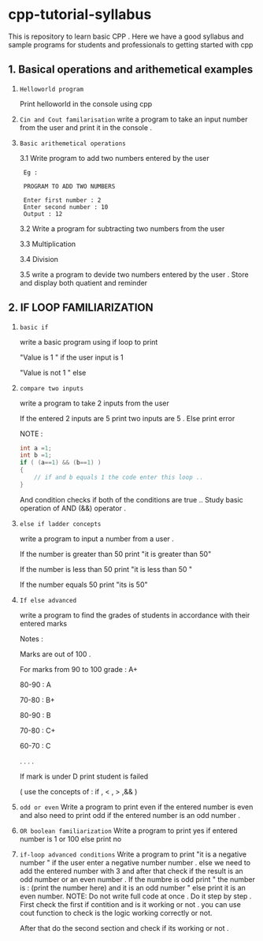 # cpp-tutorial-syllabus
This is repository to learn basic CPP . Here we have a good syllabus and sample programs for students and professionals to getting started with cpp


## 1.  Basical operations and arithemetical examples

1. `Helloworld program `
   
    Print helloworld in the console using cpp

2. `Cin and Cout familarisation`
    write a program to take an input number from the user and print it in the console .
3. `Basic arithemetical operations `
    
    3.1 Write program to add two numbers entered by the user 

        Eg :

        PROGRAM TO ADD TWO NUMBERS

        Enter first number : 2
        Enter second number : 10
        Output : 12

    3.2 Write a program for subtracting two numbers from the user

    3.3 Multiplication

    3.4 Division

    3.5 write a program to devide two numbers entered by the user . Store and display both quatient and reminder 


## 2.  IF LOOP FAMILIARIZATION

1. `basic if `
    
    write a basic program using if loop to print

    "Value is 1 " if the user input is 1

    "Value is not 1 " else


2.  `compare two inputs`

    write a program to take 2 inputs from the user

    If the entered 2 inputs are 5 print two inputs are 5 .
    Else print error

    NOTE :

    ```cpp
    int a =1;
    int b =1;
    if ( (a==1) && (b==1) )
    {
        // if and b equals 1 the code enter this loop ..
    }
    ```

    And condition checks if both of the conditions are true ..
    Study basic operation of AND (&&) operator .
3. `else if ladder concepts `

    write a program to input a number from a user .

    If the number is greater than 50 print "it is greater than 50"

    If the number is less than 50 print "it is less than 50 "

    If the number equals 50 print "its is 50"

4. ` If else advanced  `

    write a program to find the grades of students in accordance with their entered marks


    Notes :

    Marks are out of 100 .

    For marks from 90 to 100 grade : A+

    80-90 : A

    70-80 : B+

    80-90 : B

    70-80 : C+

    60-70 : C

    .
    .
    .
    .

    If mark is under D print student is failed

    ( use the concepts of : if , < , > ,&& )
    
5. ` odd or even `
   Write a program to print even if the entered number is even and also need to print odd if the entered number is an odd number . 
   
   
6. `OR boolean familiarization`
   Write a program to print yes if entered number is 1 or 100 
   else print no
7. `if-loop advanced conditions`
   Write a program to print "it is a negative number " if the user enter a negative number number . 
   else we need to add the entered number with 3 and after that check if the result is an odd number or an even number . 
   If the numbre is odd print " the number is : (print the number here) and it is an odd number "
   else print it is an even number. 
   NOTE: 
      Do not write full code at once . Do it step by step . First check the first if contition and is it working or not . you can use cout function to check is the logic working correctly or not.
      
      After that do the second section and check if its working or not . 
